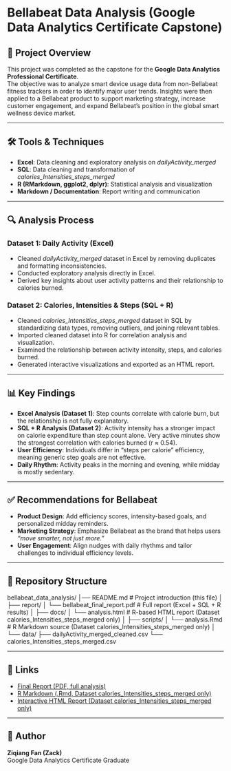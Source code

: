 # Bellabeat Data Analysis (Google Data Analytics Certificate Capstone)

## 📌 Project Overview
This project was completed as the capstone for the **Google Data Analytics Professional Certificate**.  
The objective was to analyze smart device usage data from non-Bellabeat fitness trackers in order to identify major user trends. Insights were then applied to a Bellabeat product to support marketing strategy, increase customer engagement, and expand Bellabeat’s position in the global smart wellness device market.

---

## 🛠 Tools & Techniques
- **Excel**: Data cleaning and exploratory analysis on *dailyActivity_merged*  
- **SQL**: Data cleaning and transformation of *calories_Intensities_steps_merged*  
- **R (RMarkdown, ggplot2, dplyr)**: Statistical analysis and visualization  
- **Markdown / Documentation**: Report writing and communication  

---

## 🔍 Analysis Process
### Dataset 1: Daily Activity (Excel)
- Cleaned *dailyActivity_merged* dataset in Excel by removing duplicates and formatting inconsistencies.  
- Conducted exploratory analysis directly in Excel.  
- Derived key insights about user activity patterns and their relationship to calories burned.  

### Dataset 2: Calories, Intensities & Steps (SQL + R)
- Cleaned *calories_Intensities_steps_merged* dataset in SQL by standardizing data types, removing outliers, and joining relevant tables.  
- Imported cleaned dataset into R for correlation analysis and visualization.  
- Examined the relationship between activity intensity, steps, and calories burned.  
- Generated interactive visualizations and exported as an HTML report.  

---

## 📊 Key Findings
- **Excel Analysis (Dataset 1)**: Step counts correlate with calorie burn, but the relationship is not fully explanatory.  
- **SQL + R Analysis (Dataset 2)**: Activity intensity has a stronger impact on calorie expenditure than step count alone. Very active minutes show the strongest correlation with calories burned (r ≈ 0.54).  
- **User Efficiency**: Individuals differ in “steps per calorie” efficiency, meaning generic step goals are not effective.  
- **Daily Rhythm**: Activity peaks in the morning and evening, while midday is mostly sedentary.  

---

## ✅ Recommendations for Bellabeat
- **Product Design**: Add efficiency scores, intensity-based goals, and personalized midday reminders.  
- **Marketing Strategy**: Emphasize Bellabeat as the brand that helps users *“move smarter, not just more.”*  
- **User Engagement**: Align nudges with daily rhythms and tailor challenges to individual efficiency levels.  

---

## 📂 Repository Structure
bellabeat_data_analysis/
│── README.md                        # Project introduction (this file)
│
├── report/
│   └── bellabeat_final_report.pdf    # Full report (Excel + SQL + R results)
│
├── docs/
│   └── analysis.html                 # R-based HTML report (Dataset calories_Intensities_steps_merged only)
│
├── scripts/
│   └── analysis.Rmd                  # R Markdown source (Dataset calories_Intensities_steps_merged only)
│
└── data/
    ├── dailyActivity_merged_cleaned.csv
    └── calories_Intensities_steps_merged.csv


---

## 📎 Links
- [Final Report (PDF, full analysis)](report/bellabeat_final_report.pdf)  
- [R Markdown (.Rmd, Dataset calories_Intensities_steps_merged only)](scripts/analysis.Rmd)  
- [Interactive HTML Report (Dataset calories_Intensities_steps_merged only)](docs/analysis.html)  

---

## 👤 Author
**Ziqiang Fan (Zack)**  
Google Data Analytics Certificate Graduate  
